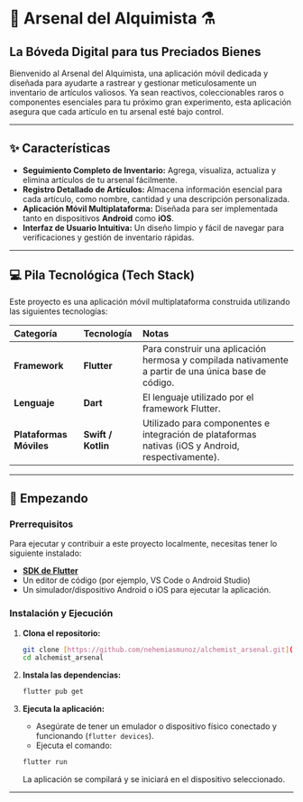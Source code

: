 # 🧪 Arsenal del Alquimista ⚗️

## La Bóveda Digital para tus Preciados Bienes

Bienvenido al Arsenal del Alquimista, una aplicación móvil dedicada y diseñada para ayudarte a rastrear y gestionar meticulosamente un inventario de artículos valiosos. Ya sean reactivos, coleccionables raros o componentes esenciales para tu próximo gran experimento, esta aplicación asegura que cada artículo en tu arsenal esté bajo control.


---

## ✨ Características

* **Seguimiento Completo de Inventario:** Agrega, visualiza, actualiza y elimina artículos de tu arsenal fácilmente.
* **Registro Detallado de Artículos:** Almacena información esencial para cada artículo, como nombre, cantidad y una descripción personalizada.
* **Aplicación Móvil Multiplataforma:** Diseñada para ser implementada tanto en dispositivos **Android** como **iOS**.
* **Interfaz de Usuario Intuitiva:** Un diseño limpio y fácil de navegar para verificaciones y gestión de inventario rápidas.

---

## 💻 Pila Tecnológica (Tech Stack)

Este proyecto es una aplicación móvil multiplataforma construida utilizando las siguientes tecnologías:

| Categoría | Tecnología | Notas |
| :--- | :--- | :--- |
| **Framework** | **Flutter** | Para construir una aplicación hermosa y compilada nativamente a partir de una única base de código. |
| **Lenguaje** | **Dart** | El lenguaje utilizado por el framework Flutter. |
| **Plataformas Móviles** | **Swift / Kotlin** | Utilizado para componentes e integración de plataformas nativas (iOS y Android, respectivamente). |

---

## 🚀 Empezando

### Prerrequisitos

Para ejecutar y contribuir a este proyecto localmente, necesitas tener lo siguiente instalado:

* [**SDK de Flutter**](https://flutter.dev/docs/get-started/install)
* Un editor de código (por ejemplo, VS Code o Android Studio)
* Un simulador/dispositivo Android o iOS para ejecutar la aplicación.

### Instalación y Ejecución

1.  **Clona el repositorio:**
    ```bash
    git clone [https://github.com/nehemiasmunoz/alchemist_arsenal.git](https://github.com/nehemiasmunoz/alchemist_arsenal.git)
    cd alchemist_arsenal
    ```

2.  **Instala las dependencias:**
    ```bash
    flutter pub get
    ```

3.  **Ejecuta la aplicación:**
    * Asegúrate de tener un emulador o dispositivo físico conectado y funcionando (`flutter devices`).
    * Ejecuta el comando:
    ```bash
    flutter run
    ```
    La aplicación se compilará y se iniciará en el dispositivo seleccionado.

---
